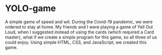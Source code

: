 # YOLO-game
A simple game of speed and wit. During the  Covid-19 pandemic, we were ordered to stay at home. My friends and I were playing a game of Yell Out Loud, when I suggested instead of using the cards (which required a Card master), what if we create a simple program for this game, so all three of us could enjoy. Using simple HTML, CSS, and JavaScript, we created this game.
